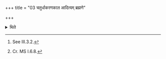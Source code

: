 +++
title = "03 चतुर्धाकरणकाल आदित्यम् ब्रह्मणे"

+++

<details><summary>थिते</summary>

3. At the time of division into four (parts of the sacrificial bread[^1]) (the Adhvaryu) brings the rice-pap for Aditi to the Brahman.[^2]  

[^1]: See III.3.2.  

[^2]: Cr. MS I.6.8.
</details>
